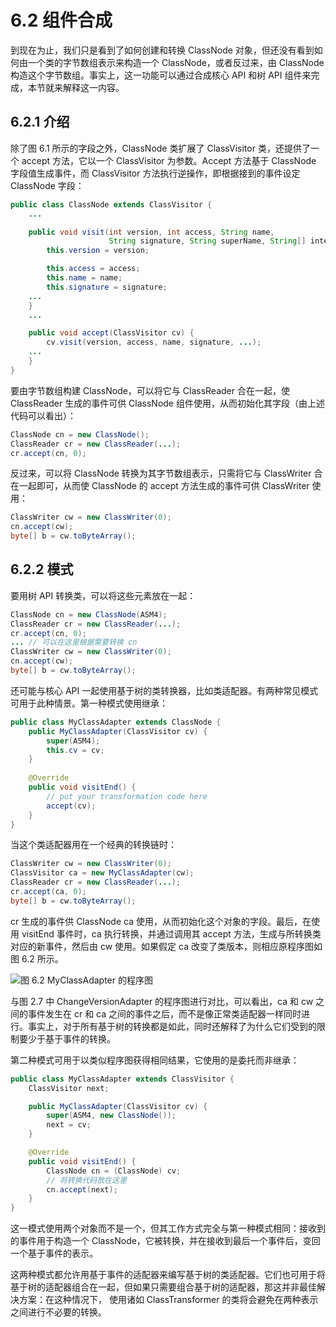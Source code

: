 # 6.2 组件合成

到现在为止，我们只是看到了如何创建和转换 ClassNode 对象，但还没有看到如何由一个类的字节数组表示来构造一个 ClassNode，或者反过来，由 ClassNode 构造这个字节数组。事实上，这一功能可以通过合成核心 API 和树 API 组件来完成，本节就来解释这一内容。

## 6.2.1 介绍

除了图 6.1 所示的字段之外，ClassNode 类扩展了 ClassVisitor 类，还提供了一个 accept 方法，它以一个 ClassVisitor 为参数。Accept 方法基于 ClassNode 字段值生成事件，而 ClassVisitor 方法执行逆操作，即根据接到的事件设定 ClassNode 字段：

```java
public class ClassNode extends ClassVisitor {
    ...

    public void visit(int version, int access, String name,
                      String signature, String superName, String[] interfaces[]) {
        this.version = version;

        this.access = access;
        this.name = name;
        this.signature = signature;
    ...
    }
    ...

    public void accept(ClassVisitor cv) {
        cv.visit(version, access, name, signature, ...);
    ...
    }
}
```

要由字节数组构建 ClassNode，可以将它与 ClassReader 合在一起，使 ClassReader 生成的事件可供 ClassNode 组件使用，从而初始化其字段（由上述代码可以看出）：

```java
ClassNode cn = new ClassNode(); 
ClassReader cr = new ClassReader(...); 
cr.accept(cn, 0);
```

反过来，可以将 ClassNode 转换为其字节数组表示，只需将它与 ClassWriter 合在一起即可，从而使 ClassNode 的 accept 方法生成的事件可供 ClassWriter 使用：

```java
ClassWriter cw = new ClassWriter(0); 
cn.accept(cw);
byte[] b = cw.toByteArray();
```

## 6.2.2 模式

要用树 API 转换类，可以将这些元素放在一起：

```java
ClassNode cn = new ClassNode(ASM4); 
ClassReader cr = new ClassReader(...); 
cr.accept(cn, 0);
... // 可以在这里根据需要转换 cn 
ClassWriter cw = new ClassWriter(0); 
cn.accept(cw);
byte[] b = cw.toByteArray();
```

还可能与核心 API 一起使用基于树的类转换器，比如类适配器。有两种常见模式可用于此种情景。第一种模式使用继承：

```java
public class MyClassAdapter extends ClassNode { 
    public MyClassAdapter(ClassVisitor cv) {
        super(ASM4); 
        this.cv = cv;
    }
    
    @Override 
    public void visitEnd() {
        // put your transformation code here
        accept(cv);
    }
}
```

当这个类适配器用在一个经典的转换链时：

```java
ClassWriter cw = new ClassWriter(0); 
ClassVisitor ca = new MyClassAdapter(cw); 
ClassReader cr = new ClassReader(...); 
cr.accept(ca, 0);
byte[] b = cw.toByteArray();
```

cr 生成的事件供 ClassNode ca 使用，从而初始化这个对象的字段。最后，在使用 visitEnd 事件时，ca 执行转换，并通过调用其 accept 方法，生成与所转换类对应的新事件，然后由 cw 使用。如果假定 ca 改变了类版本，则相应原程序图如图 6.2 所示。

![图 6.2 MyClassAdapter 的程序图](https://itstack.org/assets/img/asm-doc/6.2-1.png)

与图 2.7 中 ChangeVersionAdapter 的程序图进行对比，可以看出，ca 和 cw 之间的事件发生在 cr 和 ca 之间的事件之后，而不是像正常类适配器一样同时进行。事实上，对于所有基于树的转换都是如此，同时还解释了为什么它们受到的限制要少于基于事件的转换。

第二种模式可用于以类似程序图获得相同结果，它使用的是委托而非继承：

```java
public class MyClassAdapter extends ClassVisitor {
    ClassVisitor next;

    public MyClassAdapter(ClassVisitor cv) {
        super(ASM4, new ClassNode());
        next = cv;
    }

    @Override
    public void visitEnd() {
        ClassNode cn = (ClassNode) cv;
        // 将转换代码放在这里
        cn.accept(next);
    }
}
```

这一模式使用两个对象而不是一个，但其工作方式完全与第一种模式相同：接收到的事件用于构造一个 ClassNode，它被转换，并在接收到最后一个事件后，变回一个基于事件的表示。

这两种模式都允许用基于事件的适配器来编写基于树的类适配器。它们也可用于将基于树的适配器组合在一起，但如果只需要组合基于树的适配器，那这并非最佳解决方案：在这种情况下， 使用诸如 ClassTransformer 的类将会避免在两种表示之间进行不必要的转换。